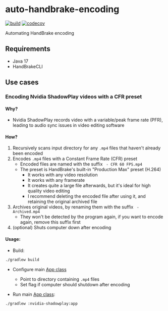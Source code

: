 # auto-handbrake-encoding

[![build](https://github.com/wilmol/auto-handbrake-encoding/workflows/build/badge.svg?event=push)](https://github.com/wilmol/auto-handbrake-encoding/actions?query=workflow%3Abuild)
[![codecov](https://codecov.io/gh/wilmol/auto-handbrake-encoding/branch/main/graph/badge.svg)](https://codecov.io/gh/wilmol/auto-handbrake-encoding)

Automating HandBrake encoding

## Requirements

- Java 17
- HandBrakeCLI

## Use cases

### Encoding Nvidia ShadowPlay videos with a CFR preset

#### Why?

- Nvidia ShadowPlay records video with a variable/peak frame rate (PFR), leading to audio sync issues in video editing software

#### How?

1. Recursively scans input directory for any `.mp4` files that haven't already been encoded
2. Encodes `.mp4` files with a Constant Frame Rate (CFR) preset
    - Encoded files are named with the suffix ` - CFR 60 FPS.mp4`
    - The preset is HandBrake's built-in "Production Max" preset (H.264)
      - It works with any video resolution
      - It works with any framerate
      - It creates quite a large file afterwards, but it's ideal for high quality video editing
      - I recommend deleting the encoded file after using it, and retaining the original archived file
3. Archives original videos, by renaming them with the suffix ` - Archived.mp4`
    - They won't be detected by the program again, if you want to encode again, remove this suffix first
4. (optional) Shuts computer down after encoding

#### Usage:

- Build:

```bash
./gradlew build
```

- Configure main [App class](nvidia-shadowplay/src/main/java/com/wilmol/handbrake/nvidia/shadowplay/App.java)
    - Point to directory containing `.mp4` files
    - Set flag if computer should shutdown after encoding


- Run main [App class](nvidia-shadowplay/src/main/java/com/wilmol/handbrake/nvidia/shadowplay/App.java):

```bash
./gradlew :nvidia-shadowplay:app
```
